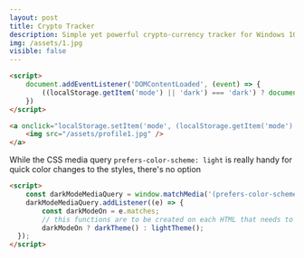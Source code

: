 ```yaml
---
layout: post
title: Crypto Tracker
description: Simple yet powerful crypto-currency tracker for Windows 10.
img: /assets/1.jpg
visible: false
---
```



```HTML
<script>
	document.addEventListener('DOMContentLoaded', (event) => {
        ((localStorage.getItem('mode') || 'dark') === 'dark') ? document.querySelector('body').classList.add('dark') : document.querySelector('body').classList.remove('dark')
    })
</script>
```


```HTML
<a onclick="localStorage.setItem('mode', (localStorage.getItem('mode') || 'dark') === 'dark' ? 'light' : 'dark'); localStorage.getItem('mode') === 'dark' ? document.querySelector('body').classList.add('dark') : document.querySelector('body').classList.remove('dark'); changeTheme()">
	<img src="/assets/profile1.jpg" />
</a>
```

While the CSS media query `prefers-color-scheme: light` is really handy for quick color changes to the styles, there's no option 

```HTML
<script>
	const darkModeMediaQuery = window.matchMedia('(prefers-color-scheme: dark)');
  	darkModeMediaQuery.addListener((e) => {
    	const darkModeOn = e.matches;
		// this functions are to be created on each HTML that needs to make changes that can't be made in the CSS
    	darkModeOn ? darkTheme() : lightTheme();
  });
</script>	
```